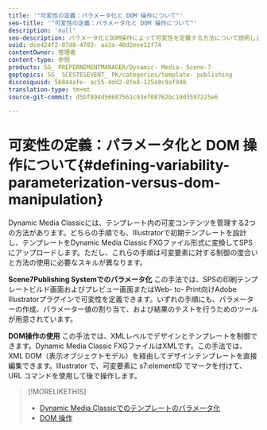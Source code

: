 ```yaml
---
title: '"可変性の定義：パラメータ化と DOM 操作について"'
seo-title: '"可変性の定義：パラメータ化と DOM 操作について"'
description: 'null'
seo-description: パラメータ化とDOM操作によって可変性を定義する方法について説明します。
uuid: dce424f2-07d8-4703- aa3a-40d2eee12f74
contentOwner: 管理者
content-type: 参照
products: SG_ PREPERNEMENTMANAGER/Dynamic- Media- Scene-7
geptopics: SG_ SCESTESEVENT_ PK/categories/template- publishing
discoiquuid: 5b844afe- ac55-4dd2-8fe8-125a9c9af948
translation-type: tm+mt
source-git-commit: d5bf894d56687561c93ef08762bc19d3597225e6

---
```



# 可変性の定義：パラメータ化と DOM 操作について{#defining-variability-parameterization-versus-dom-manipulation}

Dynamic Media Classicには、テンプレート内の可変コンテンツを管理する2つの方法があります。どちらの手順でも、Illustratorで初期テンプレートを設計し、テンプレートをDynamic Media Classic FXGファイル形式に変換してSPSにアップロードします。ただし、これらの手順は可変要素に対する制御の度合いと方法の使用に必要なスキルが異なります。

**Scene7Publishing Systemでのパラメータ化** この手法では、SPSの印刷テンプレートビルド画面およびプレビュー画面またはWeb- to- Print向けAdobe Illustratorプラグインで可変性を定義できます。いずれの手順にも、パラメーターの作成、パラメーター値の割り当て、および結果のテストを行うためのツールが用意されています。

**DOM操作の使用** この手法では、XMLレベルでデザインとテンプレートを制御できます。Dynamic Media Classic FXGファイルはXMLです。この手法では、XML DOM（表示オブジェクトモデル）を経由してデザインテンプレートを直接編集できます。Illustrator で、可変要素に s7:elementID でマークを付けて、URL コマンドを使用して後で操作します。

>[!MORELIKETHIS]
>
>* [Dynamic Media Classicでのテンプレートのパラメータ化](parameterizing-template-scene7.md#parameterizing_a_template_in_scene7)
>* [DOM 操作](dom-manipulation.md#dom_manipulation)


